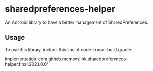 # sharedpreferences-helper

An Android library to have a better management of SharedPreferences.

## Usage

To use this library, include this line of code in your build.gradle:

implementation 'com.github.memoeslink.sharedpreferences-helper:final:2023.0.0'
